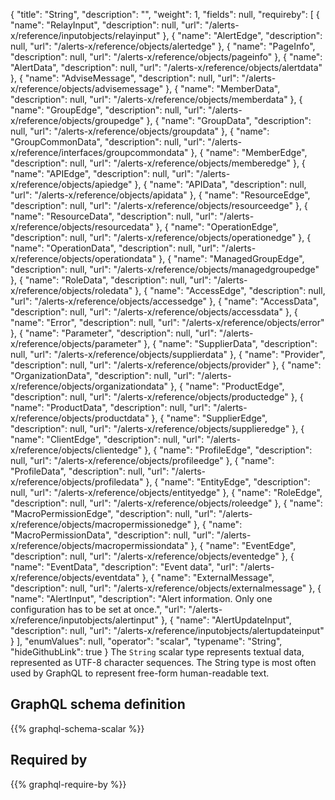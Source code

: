 {
  "title": "String",
  "description": "",
  "weight": 1,
  "fields": null,
  "requireby": [
    {
      "name": "RelayInput",
      "description": null,
      "url": "/alerts-x/reference/inputobjects/relayinput"
    },
    {
      "name": "AlertEdge",
      "description": null,
      "url": "/alerts-x/reference/objects/alertedge"
    },
    {
      "name": "PageInfo",
      "description": null,
      "url": "/alerts-x/reference/objects/pageinfo"
    },
    {
      "name": "AlertData",
      "description": null,
      "url": "/alerts-x/reference/objects/alertdata"
    },
    {
      "name": "AdviseMessage",
      "description": null,
      "url": "/alerts-x/reference/objects/advisemessage"
    },
    {
      "name": "MemberData",
      "description": null,
      "url": "/alerts-x/reference/objects/memberdata"
    },
    {
      "name": "GroupEdge",
      "description": null,
      "url": "/alerts-x/reference/objects/groupedge"
    },
    {
      "name": "GroupData",
      "description": null,
      "url": "/alerts-x/reference/objects/groupdata"
    },
    {
      "name": "GroupCommonData",
      "description": null,
      "url": "/alerts-x/reference/interfaces/groupcommondata"
    },
    {
      "name": "MemberEdge",
      "description": null,
      "url": "/alerts-x/reference/objects/memberedge"
    },
    {
      "name": "APIEdge",
      "description": null,
      "url": "/alerts-x/reference/objects/apiedge"
    },
    {
      "name": "APIData",
      "description": null,
      "url": "/alerts-x/reference/objects/apidata"
    },
    {
      "name": "ResourceEdge",
      "description": null,
      "url": "/alerts-x/reference/objects/resourceedge"
    },
    {
      "name": "ResourceData",
      "description": null,
      "url": "/alerts-x/reference/objects/resourcedata"
    },
    {
      "name": "OperationEdge",
      "description": null,
      "url": "/alerts-x/reference/objects/operationedge"
    },
    {
      "name": "OperationData",
      "description": null,
      "url": "/alerts-x/reference/objects/operationdata"
    },
    {
      "name": "ManagedGroupEdge",
      "description": null,
      "url": "/alerts-x/reference/objects/managedgroupedge"
    },
    {
      "name": "RoleData",
      "description": null,
      "url": "/alerts-x/reference/objects/roledata"
    },
    {
      "name": "AccessEdge",
      "description": null,
      "url": "/alerts-x/reference/objects/accessedge"
    },
    {
      "name": "AccessData",
      "description": null,
      "url": "/alerts-x/reference/objects/accessdata"
    },
    {
      "name": "Error",
      "description": null,
      "url": "/alerts-x/reference/objects/error"
    },
    {
      "name": "Parameter",
      "description": null,
      "url": "/alerts-x/reference/objects/parameter"
    },
    {
      "name": "SupplierData",
      "description": null,
      "url": "/alerts-x/reference/objects/supplierdata"
    },
    {
      "name": "Provider",
      "description": null,
      "url": "/alerts-x/reference/objects/provider"
    },
    {
      "name": "OrganizationData",
      "description": null,
      "url": "/alerts-x/reference/objects/organizationdata"
    },
    {
      "name": "ProductEdge",
      "description": null,
      "url": "/alerts-x/reference/objects/productedge"
    },
    {
      "name": "ProductData",
      "description": null,
      "url": "/alerts-x/reference/objects/productdata"
    },
    {
      "name": "SupplierEdge",
      "description": null,
      "url": "/alerts-x/reference/objects/supplieredge"
    },
    {
      "name": "ClientEdge",
      "description": null,
      "url": "/alerts-x/reference/objects/clientedge"
    },
    {
      "name": "ProfileEdge",
      "description": null,
      "url": "/alerts-x/reference/objects/profileedge"
    },
    {
      "name": "ProfileData",
      "description": null,
      "url": "/alerts-x/reference/objects/profiledata"
    },
    {
      "name": "EntityEdge",
      "description": null,
      "url": "/alerts-x/reference/objects/entityedge"
    },
    {
      "name": "RoleEdge",
      "description": null,
      "url": "/alerts-x/reference/objects/roleedge"
    },
    {
      "name": "MacroPermissionEdge",
      "description": null,
      "url": "/alerts-x/reference/objects/macropermissionedge"
    },
    {
      "name": "MacroPermissionData",
      "description": null,
      "url": "/alerts-x/reference/objects/macropermissiondata"
    },
    {
      "name": "EventEdge",
      "description": null,
      "url": "/alerts-x/reference/objects/eventedge"
    },
    {
      "name": "EventData",
      "description": "Event data",
      "url": "/alerts-x/reference/objects/eventdata"
    },
    {
      "name": "ExternalMessage",
      "description": null,
      "url": "/alerts-x/reference/objects/externalmessage"
    },
    {
      "name": "AlertInput",
      "description": "Alert information. Only one configuration has to be set at once.",
      "url": "/alerts-x/reference/inputobjects/alertinput"
    },
    {
      "name": "AlertUpdateInput",
      "description": null,
      "url": "/alerts-x/reference/inputobjects/alertupdateinput"
    }
  ],
  "enumValues": null,
  "operator": "scalar",
  "typename": "String",
  "hideGithubLink": true
}
The `String` scalar type represents textual data, represented as UTF-8 character sequences. The String type is most often used by GraphQL to represent free-form human-readable text.
## GraphQL schema definition

{{% graphql-schema-scalar %}}

## Required by

{{% graphql-require-by %}}
